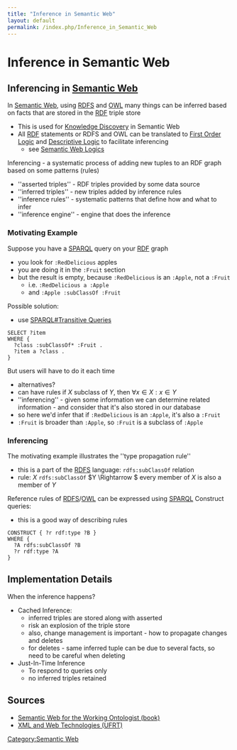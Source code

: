 ```yaml
---
title: "Inference in Semantic Web"
layout: default
permalink: /index.php/Inference_in_Semantic_Web
---
```


# Inference in Semantic Web

## Inferencing in [Semantic Web](Semantic_Web)
In [Semantic Web](Semantic_Web), using [RDFS](RDFS) and [OWL](OWL) many things can be inferred based on facts that are stored in the [RDF](RDF) triple store
- This is used for [Knowledge Discovery](Knowledge_Discovery) in Semantic Web
- All [RDF](RDF) statements or RDFS and OWL can be translated to [First Order Logic](First_Order_Logic) and [Descriptive Logic](Descriptive_Logic) to facilitate inferencing
  - see [Semantic Web Logics](Semantic_Web_Logics)


Inferencing - a systematic process of adding new tuples to an RDF graph based on some patterns (rules)
- ''asserted triples'' - RDF triples provided by some data source
- ''inferred triples'' - new triples added by inference rules
- ''inference rules'' - systematic patterns that define how and what to infer
- ''inference engine'' - engine that does the inference


### Motivating Example
Suppose you have a [SPARQL](SPARQL) query on your [RDF](RDF) graph 
- you look for <code>:RedDelicious</code> apples
- you are doing it in the <code>:Fruit</code> section 
- but the result is empty, because <code>:RedDelicious</code> is an <code>:Apple</code>, not a <code>:Fruit</code>
  - i.e. <code>:RedDelicious a :Apple</code>
  - and <code>:Apple :subClassOf :Fruit</code>

Possible solution:
- use [SPARQL#Transitive Queries](SPARQL#Transitive_Queries)

```scdoc
SELECT ?item 
WHERE {
  ?class :subClassOf* :Fruit . 
  ?item a ?class . 
}
```


But users will have to do it each time 
- alternatives? 
- can have rules if $X$ subclass of $Y$, then $\forall x \in X: x \in Y$
- ''inferencing'' - given some information we can determine related information - and consider that it's also stored in our database 
- so here we'd infer that if <code>:RedDelicious</code> is an <code>:Apple</code>, it's also a <code>:Fruit</code>
- <code>:Fruit</code> is broader than <code>:Apple</code>, so <code>:Fruit</code> is a subclass of <code>:Apple</code>


### Inferencing
The motivating example illustrates the ''type propagation rule''
- this is a part of the [RDFS](RDFS) language: <code>rdfs:subClassOf</code> relation
- rule: $X$ <code>rdfs:subClassOf</code> $Y \Rightarrow $ every member of $X$ is also a member of $Y$

Reference rules of [RDFS](RDFS)/[OWL](OWL) can be expressed using [SPARQL](SPARQL) Construct queries:
- this is a good way of describing rules

```carbon
CONSTRUCT { ?r rdf:type ?B } 
WHERE {
  ?A rdfs:subClassOf ?B 
  ?r rdf:type ?A
}
```


## Implementation Details
When the inference happens? 
- Cached Inference: 
  - inferred triples are stored along with asserted
  - risk an explosion of the triple store
  - also, change management is important - how to propagate changes and deletes
  - for deletes - same inferred tuple can be due to several facts, so need to be careful when deleting
- Just-In-Time Inference
  - To respond to queries only 
  - no inferred triples retained


## Sources
- [Semantic Web for the Working Ontologist (book)](Semantic_Web_for_the_Working_Ontologist_(book))
- [XML and Web Technologies (UFRT)](XML_and_Web_Technologies_(UFRT))

[Category:Semantic Web](Category_Semantic_Web)